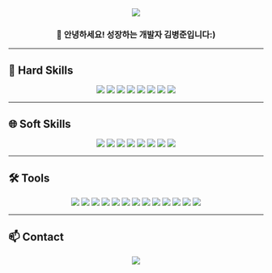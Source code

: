 <div align="center">
  <img src="https://capsule-render.vercel.app/api?type=wave&height=300&color=99CCFF&text=Welcome%20to%20my%20GitHub!&fontAlignY=40&fontSize=40" />
</div>

<div align="center">

### 👋 안녕하세요! 성장하는 개발자 김병준입니다:)

</div>

---

## 🚀 Hard Skills
<div align="center">
  <img src="https://img.shields.io/badge/C-808080?style=for-the-badge&logo=C&logoColor=white" />
  <img src="https://img.shields.io/badge/Java-007396?style=for-the-badge&logo=java&logoColor=white" />
  <img src="https://img.shields.io/badge/Kotlin-F18E33?style=for-the-badge&logo=Kotlin&logoColor=white" />
  <img src="https://img.shields.io/badge/SpringBoot-6DB33F?style=for-the-badge&logo=springboot&logoColor=white" />
  <img src="https://img.shields.io/badge/MySQL-00758F?style=for-the-badge&logo=mysql&logoColor=white" />
  <img src="https://img.shields.io/badge/MongoDB-47A248?style=for-the-badge&logo=mongodb&logoColor=white" />
  <img src="https://img.shields.io/badge/Android-3DDC84?style=for-the-badge&logo=android&logoColor=white" />
  <img src="https://img.shields.io/badge/JPA-59666C?style=for-the-badge&logo=hibernate&logoColor=white" />
</div>

---

## 🌐 Soft Skills
<div align="center">
  <img src="https://img.shields.io/badge/JavaScript-F7DF1E?style=for-the-badge&logo=javascript&logoColor=black" />
  <img src="https://img.shields.io/badge/Python-3670A0?style=for-the-badge&logo=python&logoColor=ffdd54" />
  <img src="https://img.shields.io/badge/AWS-232F3E?style=for-the-badge&logo=amazon-aws&logoColor=white" />
  <img src="https://img.shields.io/badge/OCI-F80000?style=for-the-badge&logo=oracle&logoColor=white" />
  <img src="https://img.shields.io/badge/ElasticSearch-005571?style=for-the-badge&logo=elasticsearch&logoColor=white" />
  <img src="https://img.shields.io/badge/React-61DAFB?style=for-the-badge&logo=react&logoColor=black" />
  <img src="https://img.shields.io/badge/PostgreSQL-336791?style=for-the-badge&logo=postgresql&logoColor=white" />
  <img src="https://img.shields.io/badge/PostGIS-81B71A?style=for-the-badge&logo=postgis&logoColor=white" />
</div>

---

## 🛠 Tools
<div align="center">
  <img src="https://img.shields.io/badge/Android Studio-3DDC84?style=for-the-badge&logo=androidstudio&logoColor=white" />
  <img src="https://img.shields.io/badge/Visual Studio-5C2D91?style=for-the-badge&logo=visual-studio&logoColor=white" />
  <img src="https://img.shields.io/badge/Eclipse-2C2255?style=for-the-badge&logo=eclipseide&logoColor=F37726" />
  <img src="https://img.shields.io/badge/IntelliJ IDEA-000000?style=for-the-badge&logo=intellijidea&logoColor=white" />
  <img src="https://img.shields.io/badge/DataGrip-26A69A?style=for-the-badge&logo=datagrip&logoColor=white" />
  <img src="https://img.shields.io/badge/QGIS-589632?style=for-the-badge&logo=qgis&logoColor=white" />
  <img src="https://img.shields.io/badge/Docker-2496ED?style=for-the-badge&logo=docker&logoColor=white" />
  <img src="https://img.shields.io/badge/GitHub-181717?style=for-the-badge&logo=github&logoColor=white" />
  <img src="https://img.shields.io/badge/Git-F05032?style=for-the-badge&logo=git&logoColor=white" />
  <img src="https://img.shields.io/badge/Notion-ffffff?style=for-the-badge&logo=notion&logoColor=black" />
  <img src="https://img.shields.io/badge/Slack-4A154B?style=for-the-badge&logo=slack&logoColor=white" />
  <img src="https://img.shields.io/badge/Jira-0052CC?style=for-the-badge&logo=jira&logoColor=white" />
  <img src="https://img.shields.io/badge/Figma-F24E1E?style=for-the-badge&logo=figma&logoColor=white" />
</div>

---

## 📫 Contact
<div align="center">
  <a href="mailto:jerry0806@naver.com">
    <img src="https://img.shields.io/badge/jerry0806@naver.com-D14836?style=for-the-badge&logo=gmail&logoColor=white" />
  </a>
</div>
